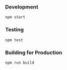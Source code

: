 ### Development

```
npm start
```

### Testing

```
npm test
```

### Building for Production

```
npm run build
```

